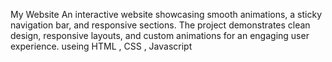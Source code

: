 My Website
An interactive website showcasing smooth animations,
a sticky navigation bar, and responsive sections. 
The project demonstrates clean design, responsive layouts, 
and custom animations for an engaging user experience.
useing HTML , CSS , Javascript
